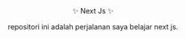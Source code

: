 <div style="text-align: center;">✨ Next Js ✨</div>

<p style="text-align: center;">repositori ini adalah perjalanan saya belajar next js.</P>